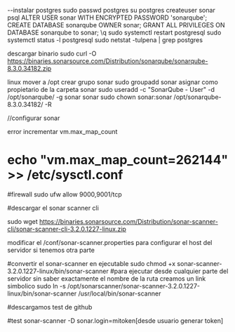 --instalar postgres
sudo passwd postgres
su postgres
createuser sonar
psql
ALTER USER sonar WITH ENCRYPTED PASSWORD 'sonarqube';
CREATE DATABASE sonarqube OWNER sonar;
GRANT ALL PRIVILEGES ON DATABASE sonarqube to sonar;
\q
sudo systemctl restart postgresql
sudo systemctl status -l postgresql
sudo netstat -tulpena | grep postgres


descargar binario
sudo curl -O https://binaries.sonarsource.com/Distribution/sonarqube/sonarqube-8.3.0.34182.zip


linux
mover a /opt
crear grupo sonar
sudo groupadd sonar
asignar como propietario de la carpeta sonar
sudo useradd -c "SonarQube - User" -d /opt/sonarqube/ -g sonar sonar
sudo chown sonar:sonar /opt/sonarqube-8.3.0.34182/ -R

//configurar sonar

error incrementar vm.max_map_count
# echo "vm.max_map_count=262144" >> /etc/sysctl.conf


#firewall
sudo ufw allow 9000,9001/tcp

#descargar el sonar scanner cli

sudo wget https://binaries.sonarsource.com/Distribution/sonar-scanner-cli/sonar-scanner-cli-3.2.0.1227-linux.zip

modificar el /conf/sonar-scanner.properties para configurar el host del servidor si tenemos otra parte

#convertir el sonar-scanner en ejecutable
sudo chmod +x sonar-scanner-3.2.0.1227-linux/bin/sonar-scanner
#para ejecutar desde cualquier parte del servidor sin saber exactamente el nombre de la ruta creamos un link simbolico
sudo ln -s /opt/sonarscanner/sonar-scanner-3.2.0.1227-linux/bin/sonar-scanner /usr/local/bin/sonar-scanner

#descargamos test de github

#test
sonar-scanner -D sonar.login=mitoken[desde usuario generar token]

